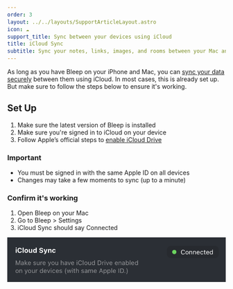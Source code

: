 ```yaml
---
order: 3
layout: ../../layouts/SupportArticleLayout.astro
icon: ☁️
support_title: Sync between your devices using iCloud
title: iCloud Sync
subtitle: Sync your notes, links, images, and rooms between your Mac and iPhone using iCloud.
---
```


As long as you have Bleep on your iPhone and Mac, you can [sync your data securely](https://support.apple.com/en-us/102651) between them using iCloud. In most cases, this is already set up. But make sure to follow the steps below to ensure it's working.

## Set Up

1. Make sure the latest version of Bleep is installed
2. Make sure you're signed in to iCloud on your device
3. Follow Apple’s official steps to [enable iCloud Drive](https://support.apple.com/guide/icloud/set-up-icloud-drive-mm203b05aec8/icloud)

### Important

- You must be signed in with the same Apple ID on all devices
- Changes may take a few moments to sync (up to a minute)

### Confirm it's working

1. Open Bleep on your Mac
2. Go to Bleep > Settings
3. iCloud Sync should say Connected

![iCloud Sync connected](./icloud/mac_settings.png)
